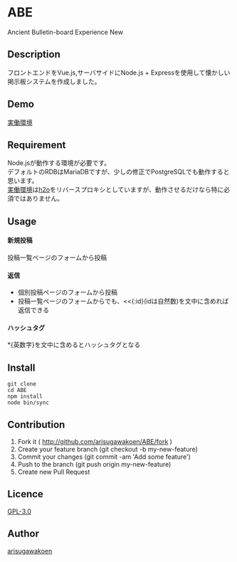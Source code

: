 # ABE
Ancient Bulletin-board Experience New

## Description

フロントエンドをVue.js,サーバサイドにNode.js + Expressを使用して懐かしい掲示板システムを作成しました。

## Demo

[実働環境](http://aliceriverpark.pw/abenew/)

## Requirement

Node.jsが動作する環境が必要です。  
デフォルトのRDBはMariaDBですが、少しの修正でPostgreSQLでも動作すると思います。  
[実働環境](http://aliceriverpark.pw/abenew/)は[h2o](https://h2o.examp1e.net)をリバースプロキシとしていますが、動作させるだけなら特に必須ではありません。  

## Usage

#### 新規投稿

投稿一覧ページのフォームから投稿  

#### 返信

* 個別投稿ページのフォームから投稿
* 投稿一覧ページのフォームからでも、<<{:id}(idは自然数)を文中に含めれば返信できる

#### ハッシュタグ

*{英数字}を文中に含めるとハッシュタグとなる

## Install

    git clone
    cd ABE
    npm install
    node bin/sync

## Contribution

1. Fork it ( http://github.com/arisugawakoen/ABE/fork )
2. Create your feature branch (git checkout -b my-new-feature)
3. Commit your changes (git commit -am 'Add some feature')
4. Push to the branch (git push origin my-new-feature)
5. Create new Pull Request

## Licence
[GPL-3.0](http://www.gnu.org/licenses/gpl-3.0.txt)

## Author
[arisugawakoen](http://aliceriverpark.pw)
